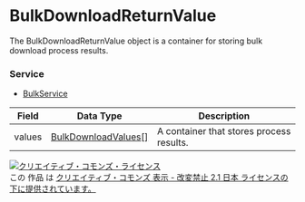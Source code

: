 # BulkDownloadReturnValue
The BulkDownloadReturnValue object is a container for storing bulk download process results.
### Service
+ [BulkService](../services/BulkService.md)

| Field | Data Type | Description | 
|---|---|---|
| values| <a href="../data/BulkDownloadValues.md">BulkDownloadValues[]</a>| A container that stores process results. |
<a rel="license" href="http://creativecommons.org/licenses/by-nd/2.1/jp/"><img alt="クリエイティブ・コモンズ・ライセンス" style="border-width:0" src="https://i.creativecommons.org/l/by-nd/2.1/jp/88x31.png" /></a><br />この 作品 は <a rel="license" href="http://creativecommons.org/licenses/by-nd/2.1/jp/">クリエイティブ・コモンズ 表示 - 改変禁止 2.1 日本 ライセンスの下に提供されています。</a>
